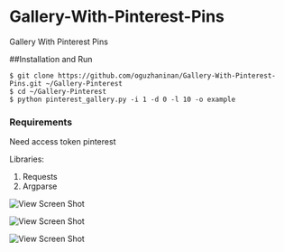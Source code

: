 # Gallery-With-Pinterest-Pins
Gallery With Pinterest Pins

##Installation and Run
```
$ git clone https://github.com/oguzhaninan/Gallery-With-Pinterest-Pins.git ~/Gallery-Pinterest
$ cd ~/Gallery-Pinterest
$ python pinterest_gallery.py -i 1 -d 0 -l 10 -o example
```

### Requirements

Need access token pinterest

Libraries:

1. Requests
2. Argparse

![View Screen Shot](https://github.com/oguzhaninan/Gallery-With-Pinterest-Pins/blob/master/Screenshot.png)

![View Screen Shot](https://github.com/oguzhaninan/Gallery-With-Pinterest-Pins/blob/master/Screenshot2.png)

![View Screen Shot](https://github.com/oguzhaninan/Gallery-With-Pinterest-Pins/blob/master/Screenshot3.png)


